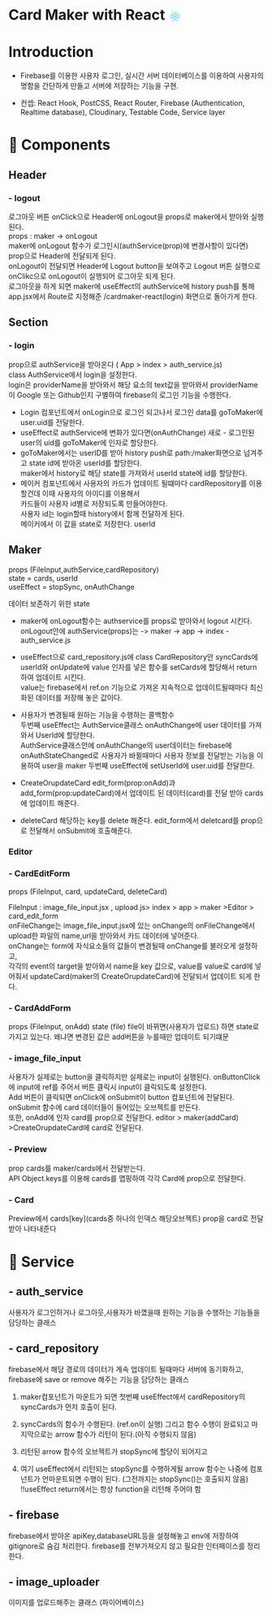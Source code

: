 # Card Maker with React <img align="center" alt="React" width="26px" src="https://raw.githubusercontent.com/github/explore/80688e429a7d4ef2fca1e82350fe8e3517d3494d/topics/react/react.png" />

# Introduction

- Firebase를 이용한 사용자 로그인, 실시간 서버 데이터베이스를 이용하여 사용자의 명함을 간단하게 만들고 서버에 저장하는 기능을 구현.

- 컨셉: React Hook, PostCSS, React Router, Firebase (Authentication, Realtime database), Cloudinary, Testable Code, Service layer

# 📁 Components

## Header

### - logout

로그아웃 버튼 onClick으로 Header에 onLogout을 props로 maker에서 받아와 실행된다.  
props : maker -> onLogout  
maker에 onLogout 함수가 로그인시(authService(prop)에 변경사항이 있다면) prop으로 Header에 전달되게 된다.  
onLogout이 전달되면 Header에 Logout button을 보여주고 Logout 버튼 실행으로 onClikc으로 onLogout이 실행되어 로그아웃 되게 된다.  
로그아웃을 하게 되면 maker에 useEffect의 authService에 history push를 통해 app.jsx에서 Route로 지정해준 /cardmaker-react(login) 화면으로 돌아가게 한다.

## Section

### - login

prop으로 authService을 받아온다 ( App > index > auth_service.js)  
class AuthService에서 login을 설정한다.  
login은 providerName을 받아와서 해당 요소의 text값을 받아와서 providerName이 Google 또는 Github인지 구별하여 firebase의 로그인 기능을 수행한다.

- Login 컴포넌트에서 onLogin으로 로그인 되고나서 로그인 data를 goToMaker에 user.uid를 전달한다.
- useEffect로 authService에 변화가 있다면(onAuthChange) 새로 - 로그인된 user의 uid를 goToMaker에 인자로 할당한다.
- goToMaker에서는 userID를 받아 history push로 path:/maker화면으로 넘겨주고 state id에 받아온 userId를 할당한다.  
  maker에서 history로 해당 state를 가져와서 userId state에 id를 할당한다.
- 메이커 컴포넌트에서 사용자의 카드가 업데이트 될떄마다 cardRepository를 이용할건데 이때 사용자의 아이디를 이용해서  
  카드들이 사용자 id별로 저장되도록 만들어야한다.  
  사용자 id는 login할때 history에서 함께 전달하게 된다.  
  메이커에서 이 값을 state로 저장한다. userId

## Maker

props (FileInput,authService,cardRepository)  
state = cards, userId  
useEffect = stopSync, onAuthChange

데이터 보존하기 위한 state

- maker에 onLogout함수는 authservice를 props로 받아와서 logout 시킨다.  
  onLogout안에 authService(props)는 -> maker -> app -> index - auth_service.js
- useEffect으로 card_repository.js에 class CardRepository안 syncCards에 userId와 onUpdate에 value 인자를 넣은 함수를 setCards에 할당해서 return 하여 업데이트 시킨다.  
  value는 firebase에서 ref.on 기능으로 가져온 지속적으로 업데이트될때마다 최신화된 데이터를 저장해 놓은 값이다.
- 사용자가 변경될때 원하는 기능을 수행하는 콜백함수  
  두번째 useEffect는 AuthService클래스 onAuthChange에 user 데이터를 가져와서 UserId에 할당한다.  
  AuthService클래스안에 onAuthChange의 user데이터는 firebase에 onAuthStateChanged로 사용자가 바뀔때마다 사용자 정보를 전달받는 기능을 이용하여 user을 maker 두번째 useEffect에 setUserId에 user.uid를 전달한다.

- CreateOrupdateCard
  edit_form(prop:onAdd)과 add_form(prop:updateCard)에서 업데이트 된 데이터(card)를 전달 받아 cards에 업데이트 해준다.
- deleteCard
  해당하는 key를 delete 해준다. edit_form에서 deletcard를 prop으로 전달해서 onSubmit에 호출해준다.

### Editor

### - CardEditForm

props (FileInput, card, updateCard, deleteCard)

FileInput : image_file_input.jsx , upload.js> index > app > maker >Editor > card_edit_form  
onFileChange는 image_file_input.jsx에 있는 onChange의 onFileChange에서 upload한 파일의 name,url을 받아와서 카드 데이터에 넣어준다.  
onChange는 form에 자식요소들의 값들이 변경될때 onChange를 불러오게 설정하고,  
각각의 event의 target을 받아와서 name을 key 값으로, value를 value로 card에 넣어줘서 updateCard(maker의 CreateOrupdateCard)에 전달되서 업데이트 되게 한다.

### - CardAddForm

props (FileInput, onAdd)
state (file)
file이 바뀌면(사용자가 업로드) 하면 state로 가지고 있는다. 왜냐면 변경된 값은 add버튼을 누를때만 업데이트 되기떄문

### - image_file_input

사용자가 실제로는 button을 클릭하지만 실제로는 input이 실행된다. onButtonClick에 input에 ref를 주어서 버튼 클릭시 input이 클릭되도록 설정한다.  
Add 버튼이 클릭되면 onClick에 onSubmit이 button 컴포넌트에 전달된다. onSubmit 함수에 card 데이터들이 들어있는 오브젝트를 만든다.  
또한, onAdd에 인자 card를 prop으로 전달한다. editor > maker(addCard) >CreateOrupdateCard에 card로 전달된다.

### - Preview

prop cards를 maker/cards에서 전달받는다.  
API Object.keys를 이용해 cards를 맵핑하여 각각 Card에 prop으로 전달한다.

### - Card

Preview에서 cards[key](cards중 하나의 인덱스 해당오브젝트) prop을 card로 전달받아 나타내준다

# 📁 Service

## - auth_service

사용자가 로그인하거나 로그아웃,사용자가 바꼈을때 원하는 기능을 수행하는 기능들을 담당하는 클래스

## - card_repository

firebase에서 해당 경로의 데이터가 계속 업데이트 될때마다 서버에 동기화하고, firebase에 save or remove 해주는 기능을 담당하는 클래스

1. maker컴포넌트가 마운트가 되면 첫번째 useEffect에서 cardRepository의 syncCards가 먼저 호출이 된다.

2. syncCards의 함수가 수행된다. (ref.on이 실행)
   그리고 함수 수행이 완료되고 마지막으로는 arrow 함수가 리턴이 된다.(아직 수행되지 않음)

3. 리턴된 arrow 함수의 오브젝트가 stopSync에 할당이 되어지고

4. 여기 useEffect에서 리턴되는 stopSync를 수행하게될 arrow 함수는 나중에 컴포넌트가 언마운트되면 수행이 된다. (그전까지는 stopSync()는 호출되지 않음)
   !!useEffect return에서는 항상 function을 리턴해 주어야 함

## - firebase

firebase에서 받아온 apiKey,databaseURL등을 설정해놓고 env에 저장하여 gitignore로 숨김 처리한다.
firebase를 전부가져오지 않고 필요한 인터페이스를 정리한다.

## - image_uploader

이미지를 업로드해주는 클래스 (파이어베이스)
